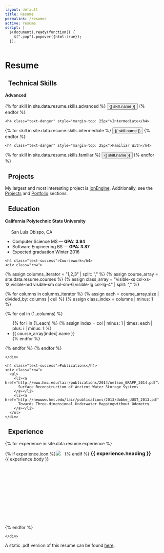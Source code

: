 ```yaml
---
layout: default
title: Resume
permalink: /resume/
active: resume
script: |
  $(document).ready(function() {
    $(".pop").popover({html:true});
  });
---
```


# Resume

<div class="panel panel-danger">
  <div class="panel-heading">
    <h2 class="panel-title"><span class="glyphicon glyphicon-cog" style="margin-right: 10px;"></span>Technical Skills</h2>
  </div>
  <div class="panel-body">
    <h4 class="text-danger" style="margin-top: 0;">Advanced</h4>

{% for skill in site.data.resume.skills.advanced %}
  <button type="button" class="btn btn-default pop" data-container="body" data-toggle="popover" data-placement="top" data-content="{{ skill.description }}">
    {{ skill.name }}
  </button>
{% endfor %}

    <h4 class="text-danger" style="margin-top: 25px">Intermediate</h4>

{% for skill in site.data.resume.skills.intermediate %}
  <button type="button" class="btn btn-default pop" data-container="body" data-toggle="popover" data-placement="top" data-content="{{ skill.description }}">
    {{ skill.name }}
  </button>
{% endfor %}

    <h4 class="text-danger" style="margin-top: 25px">Familiar With</h4>

{% for skill in site.data.resume.skills.familiar %}
  <button type="button" class="btn btn-default pop" data-container="body" data-toggle="popover" data-placement="top" data-content="{{ skill.description }}">
    {{ skill.name }}
  </button>
{% endfor %}

  </div>
</div>


<div class="panel panel-warning">
  <div class="panel-heading">
    <h2 class="panel-title"><span class="glyphicon glyphicon-tasks" style="margin-right: 10px;"></span>Projects</h2>
  </div>
  <div class="panel-body">
    My largest and most interesting project is <a href="http://www.ionengine3d.com">ionEngine</a>. Additionally, see the <a href="{{ "projects" | prepend: site.baseurl }}">Projects</a> and <a href="{{ "portfolio" | prepend: site.baseurl }}">Portfolio</a> sections.
  </div>
</div>

<div class="panel panel-success">
  <div class="panel-heading">
    <h2 class="panel-title"><span class="glyphicon glyphicon-book" style="margin-right: 10px;"></span> Education</h2>
  </div>
  <div class="panel-body">
    <h4 class="no-break text-success">California Polytechnic State University</h4><span style="margin-left: 20px;">San Luis Obispo, CA</span>
    <ul>
      <li>Computer Science MS — <strong>GPA: 3.94</strong></li>
      <li>Software Engineering BS — <strong>GPA: 3.87</strong></li>
      <li>Expected graduation Winter 2016</li>
    </ul>

    <h4 class="text-success">Coursework</h4>
    <div class="row">

{% assign columns_iterator = "1,2,3" | split: "," %}
{% assign course_array = site.data.resume.courses %}
{% assign class_array = "visible-xs col-xs-12,visible-md visible-sm col-sm-6,visible-lg col-lg-4" | split: "," %}

{% for columns in columns_iterator %}
  {% assign each = course_array.size | divided_by: columns | ceil %}
  {% assign class_index = columns | minus: 1 %}

  {% for col in (1..columns) %}
    <div class="{{ class_array[class_index] }}">
      <ul>
        {% for i in (1..each) %}
          {% assign index = col | minus: 1 | times: each | plus: i | minus: 1 %}
          <li>{{ course_array[index].name }}</li>
        {% endfor %}
      </ul>
    </div>
  {% endfor %}
{% endfor %}

    </div>

    <h4 class="text-success">Publications</h4>
    <div class="row">
      <ul>
        <li><a href="http://www.hmc.edu/lair/publications/2014/nelson_GRAPP_2014.pdf">
          Surface Reconstruction of Ancient Water Storage Systems
        </a></li>
        <li><a href="http://newwww.hmc.edu/lair/publications/2013/dobke_UUST_2013.pdf">
          Towards Three-dimensional Underwater Mappingwithout Odometry
        </a></li>
      </ul>
    </div>
  </div>
</div>

<div class="panel panel-primary">
  <div class="panel-heading">
    <h2 class="panel-title"><span class="glyphicon glyphicon-globe" style="margin-right: 10px;"></span> Experience</h2>
  </div>
  <div class="panel-body">
    <div class="row">

{% for experience in site.data.resume.experience %}
      <div class="col-lg-4 col-sm-6">
        <div class="panel panel-info" style="min-height: 244px;">
          <div class="panel-heading">
            {% if experience.icon %}<img src="{{ experience.icon | prepend: site.baseurl }}" style="padding-right: 10px;"/> {% endif %}
            <h3 class="panel-title" style="vertical-align: bottom; display: inline;">{{ experience.heading }}</h3>
          </div>
          <div class="panel-body">
            {{ experience.body }}
          </div>
        </div>
      </div>
{% endfor %}

    </div>
  </div>
</div>

<div class="row">
<div class="col-sm-12">
  <p>A static .pdf version of this resume can be found <a href="{{ "data/IanDunn.pdf" | prepend: site.baseurl }}">here</a>.</p>
</div>
</div>
